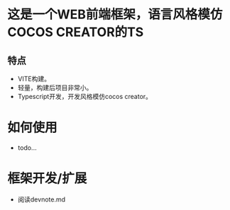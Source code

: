 # 这是一个WEB前端框架，语言风格模仿COCOS CREATOR的TS
## 特点
- VITE构建。
- 轻量，构建后项目非常小。
- Typescript开发，开发风格模仿cocos creator。
# 如何使用
- todo...
# 框架开发/扩展
- 阅读devnote.md